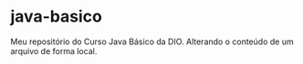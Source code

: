 # java-basico
Meu repositório do Curso Java Básico da DIO.
Alterando o conteúdo de um arquivo de forma local.